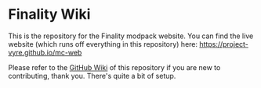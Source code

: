 # Finality Wiki
This is the repository for the Finality modpack website. You can find the live website (which runs off everything in this repository) here: https://project-vyre.github.io/mc-web

Please refer to the [GitHub Wiki](https://github.com/Project-Vyre/finality-wiki/wiki) of this repository if you are new to contributing, thank you. There's quite a bit of setup.
